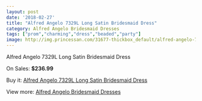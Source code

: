 ```yaml
---
layout: post
date: '2018-02-27'
title: "Alfred Angelo 7329L Long Satin Bridesmaid Dress"
category: Alfred Angelo Bridesmaid Dresses
tags: ["prom","charming","dress","beaded","party"]
image: http://img.princessan.com/31677-thickbox_default/alfred-angelo-7329l-long-satin-bridesmaid-dress.jpg
---
```

Alfred Angelo 7329L Long Satin Bridesmaid Dress

On Sales: **$236.99**
<a href="https://www.princessan.com/en/14388-alfred-angelo-7329l-long-satin-bridesmaid-dress.html"><amp-img layout="responsive" width="600" height="600" src="//img.princessan.com/31677-thickbox_default/alfred-angelo-7329l-long-satin-bridesmaid-dress.jpg" alt="Alfred Angelo 7329L Long Satin Bridesmaid Dress 0" /></a>

Buy it: [Alfred Angelo 7329L Long Satin Bridesmaid Dress](https://www.princessan.com/en/14388-alfred-angelo-7329l-long-satin-bridesmaid-dress.html "Alfred Angelo 7329L Long Satin Bridesmaid Dress")

View more: [Alfred Angelo Bridesmaid Dresses](https://www.princessan.com/en/106- "Alfred Angelo Bridesmaid Dresses")